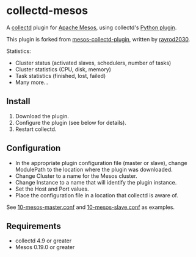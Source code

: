 collectd-mesos
==============

A [collectd](http://collectd.org) plugin for [Apache Mesos](http://mesos.apache.org), using collectd's [Python plugin](http://collectd.org/documentation/manpages/collectd-python.5.shtml).

This plugin is forked from [mesos-collectd-plugin](https://github.com/rayrod2030/collectd-mesos), written by [rayrod2030](https://github.com/rayrod2030).

Statistics:
 * Cluster status (activated slaves, schedulers, number of tasks)
 * Cluster statistics (CPU, disk, memory)
 * Task statistics (finished, lost, failed)
 * Many more...

Install
-------
 1. Download the plugin.
 2. Configure the plugin (see below for details).
 3. Restart collectd.

Configuration
-------------
 * In the appropriate plugin configuration file (master or slave), change ModulePath to the location where the plugin was downloaded.
 * Change Cluster to a name for the Mesos cluster.
 * Change Instance to a name that will identify the plugin instance.
 * Set the Host and Port values.
 * Place the configuration file in a location that collectd is aware of.

See [10-mesos-master.conf](https://github.com/signalfx/collectd-mesos/blob/master/10-mesos-master.conf) and [10-mesos-slave.conf](https://github.com/signalfx/collectd-mesos/blob/master/10-mesos-slave.conf) as examples.

Requirements
------------
 * collectd 4.9 or greater
 * Mesos 0.19.0 or greater
